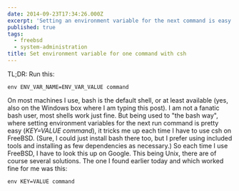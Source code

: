 ```yaml
---
date: 2014-09-23T17:34:26.000Z
excerpt: 'Setting an environment variable for the next command is easy with bash - as it turns out, also with csh. Here''s how:'
published: true
tags:
  - freebsd
  - system-administration
title: Set environment variable for one command with csh
---
```

TL;DR: Run this:

```shell
env ENV_VAR_NAME=ENV_VAR_VALUE command
```

On most machines I use, bash is the default shell, or at least available (yes, also on the Windows box where I am typing this post). I am not a fanatic bash user, most shells work just fine. But being used to "the bash way", where setting environment variables for the next run command is pretty easy (_KEY=VALUE command_), it tricks me up each time I have to use csh on FreeBSD. (Sure, I could just install bash there too, but I prefer using included tools and installing as few dependencies as necessary.) So each time I use FreeBSD, I have to look this up on Google. This being Unix, there are of course several solutions. The one I found earlier today and which worked fine for me was this:

```shell
env KEY=VALUE command
```
